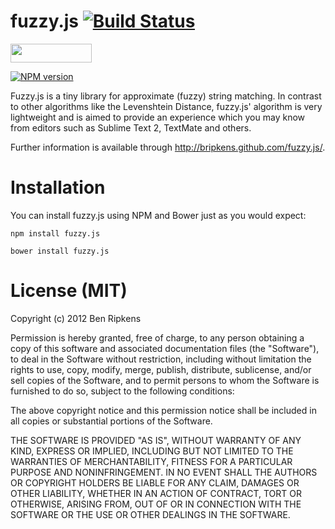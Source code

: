 # fuzzy.js [![Build Status](https://secure.travis-ci.org/bripkens/fuzzy.js.png)](https://secure.travis-ci.org/#!/bripkens/fuzzy.js)

<img src="http://benschwarz.github.io/bower-badges/badge@2x.png" width="130" height="30">

[![NPM version](https://badge.fury.io/js/fuzzy.js.png)](http://badge.fury.io/js/fuzzy.js)

Fuzzy.js is a tiny library for approximate (fuzzy) string matching. In
contrast to other algorithms like the Levenshtein Distance,
fuzzy.js' algorithm is very lightweight and is aimed to provide an
experience which you may know from editors such as Sublime Text 2,
TextMate and others.

Further information is available through http://bripkens.github.com/fuzzy.js/.

# Installation

You can install fuzzy.js using NPM and Bower just as you would expect:

```
npm install fuzzy.js

bower install fuzzy.js
```

# License (MIT)

Copyright (c) 2012 Ben Ripkens

Permission is hereby granted, free of charge, to any person obtaining a copy of this software and associated documentation files (the "Software"), to deal in the Software without restriction, including without limitation the rights to use, copy, modify, merge, publish, distribute, sublicense, and/or sell copies of the Software, and to permit persons to whom the Software is furnished to do so, subject to the following conditions:

The above copyright notice and this permission notice shall be included in all copies or substantial portions of the Software.

THE SOFTWARE IS PROVIDED "AS IS", WITHOUT WARRANTY OF ANY KIND, EXPRESS OR IMPLIED, INCLUDING BUT NOT LIMITED TO THE WARRANTIES OF MERCHANTABILITY, FITNESS FOR A PARTICULAR PURPOSE AND NONINFRINGEMENT. IN NO EVENT SHALL THE AUTHORS OR COPYRIGHT HOLDERS BE LIABLE FOR ANY CLAIM, DAMAGES OR OTHER LIABILITY, WHETHER IN AN ACTION OF CONTRACT, TORT OR OTHERWISE, ARISING FROM, OUT OF OR IN CONNECTION WITH THE SOFTWARE OR THE USE OR OTHER DEALINGS IN THE SOFTWARE.
